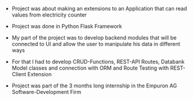 - Project was about making an extensions to an Application that can read values from electricity counter

- Project was done in Python Flask Framework

- My part of the project was to develop backend modules that will be connected to UI and allow the user to manipulate his data in different ways

- For that I had to develop CRUD-Functions, REST-API Routes, Databank Model classes and connection with ORM and Route Testing with REST-Client Extension

- Project was part of the 3 months long internship in the Empuron AG Software-Development Firm
